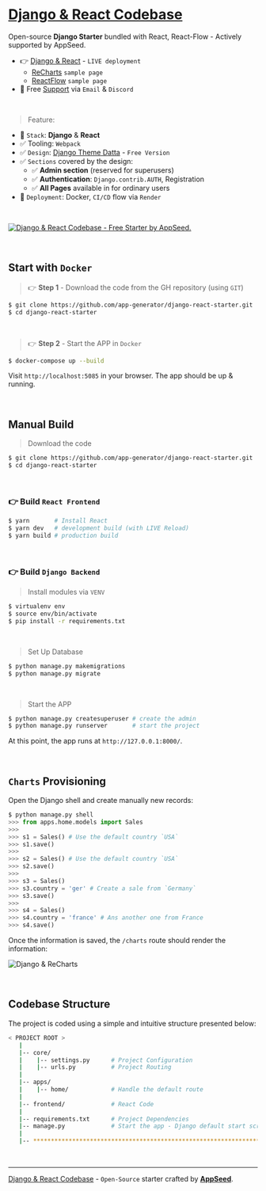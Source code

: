 # [Django & React Codebase](https://github.com/app-generator/django-react-starter)

Open-source **Django Starter** bundled with React, React-Flow - Actively supported by AppSeed. 

- 👉 [Django & React](https://django-react-starter.onrender.com/charts) - `LIVE deployment`
  - [ReCharts](https://django-react-starter.onrender.com/charts) `sample page`
  - [ReactFlow](https://django-react-starter.onrender.com/flow) `sample page`
- 🚀 Free [Support](https://appseed.us/support/) via `Email` & `Discord`

<br />

> Feature: 

- 🚀 `Stack`: **Django** & **React**
- ✅ Tooling: `Webpack`
- ✅ `Design`: [Django Theme Datta](https://github.com/app-generator/django-admin-datta) - `Free Version`
- ✅ `Sections` covered by the design:
  - ✅ **Admin section** (reserved for superusers)
  - ✅ **Authentication**: `Django.contrib.AUTH`, Registration
  - ✅ **All Pages** available in for ordinary users 
- 🚀 `Deployment`: Docker, `CI/CD` flow via `Render`
  
<br />

[![Django & React Codebase - Free Starter by AppSeed.](https://user-images.githubusercontent.com/51070104/229304184-ed3cd761-9a43-43f0-90ba-9a2fcb0a4534.png)](https://github.com/app-generator/django-react-starter)

<br /> 

## Start with `Docker`

> 👉 **Step 1** - Download the code from the GH repository (using `GIT`) 

```bash
$ git clone https://github.com/app-generator/django-react-starter.git
$ cd django-react-starter
```

<br />

> 👉 **Step 2** - Start the APP in `Docker`

```bash
$ docker-compose up --build 
```

Visit `http://localhost:5085` in your browser. The app should be up & running.

<br />

## Manual Build

> Download the code 

```bash
$ git clone https://github.com/app-generator/django-react-starter.git
$ cd django-react-starter
```

<br />

### 👉 Build `React Frontend`

```bash
$ yarn       # Install React
$ yarn dev   # development build (with LIVE Reload)
$ yarn build # production build
```

<br />

### 👉 Build `Django Backend` 

> Install modules via `VENV`  

```bash
$ virtualenv env
$ source env/bin/activate
$ pip install -r requirements.txt
```

<br />

> Set Up Database

```bash
$ python manage.py makemigrations
$ python manage.py migrate
```

<br />

> Start the APP

```bash
$ python manage.py createsuperuser # create the admin
$ python manage.py runserver       # start the project
```

At this point, the app runs at `http://127.0.0.1:8000/`. 

<br />

## `Charts` Provisioning

Open the Django shell and create manually new records: 

```python
$ python manage.py shell
>>> from apps.home.models import Sales
>>>
>>> s1 = Sales() # Use the default country `USA`
>>> s1.save()
>>>
>>> s2 = Sales() # Use the default country `USA`
>>> s2.save()
>>> 
>>> s3 = Sales()
>>> s3.country = 'ger' # Create a sale from `Germany`
>>> s3.save()
>>> 
>>> s4 = Sales()
>>> s4.country = 'france' # Ans another one from France
>>> s4.save()
```

Once the information is saved, the `/charts` route should render the information:

![Django & ReCharts](https://user-images.githubusercontent.com/51070104/230713648-a55e1ccf-ddc6-4d65-b7b3-d840a8a7e254.png)

<br />

## Codebase Structure

The project is coded using a simple and intuitive structure presented below:

```bash
< PROJECT ROOT >
   |
   |-- core/                            
   |    |-- settings.py      # Project Configuration  
   |    |-- urls.py          # Project Routing
   |
   |-- apps/
   |    |-- home/            # Handle the default route  
   |
   |-- frontend/             # React Code
   |
   |-- requirements.txt      # Project Dependencies
   |-- manage.py             # Start the app - Django default start script
   |
   |-- ************************************************************************
```

<br />

---
[Django & React Codebase](https://github.com/app-generator/django-react-starter) - `Open-Source` starter crafted by **[AppSeed](https://appseed.us)**.
